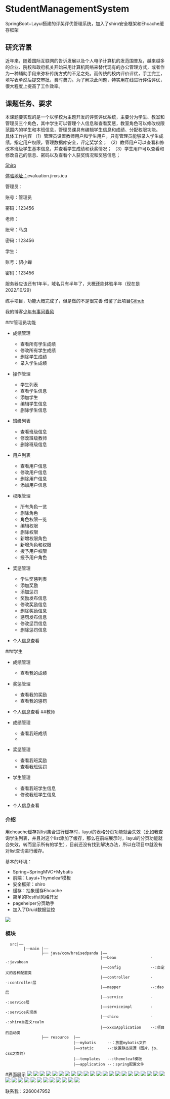 # StudentManagementSystem
SpringBoot+Layui搭建的评奖评优管理系统，加入了shiro安全框架和Ehcache缓存框架
## 研究背景
近年来，随着国际互联网的告诉发展以及个人电子计算机的发范围普及，越来越多的企业、院校和政府机关开始采用计算机网络来替代现有的办公管理方式，或者作为一种辅助手段来弥补传统方式的不足之处。而传统的校内评价评优，手工完工，填写表单然后提交审批，费时费力。为了解决此问题，特实用在线进行评估评优，很大程度上提高了工作效率。
## 课题任务、要求
本课题要实现的是一个以学校为主题开发的评奖评优系统，主要分为学生、教室和管理员三个角色，其中学生可以管理个人信息和查看奖惩，教室角色可以修改权限范围内的学生和本班信息，管理员课具有编辑学生信息和成绩、分配权限功能。
具体工作内容
（1）管理员设置教师用户和学生用户，只有管理员能够录入学生成绩，指定用户权限，管理数据库安全，评定奖学金；
（2）教师用户可以查看和修改本班级学生基本信息，并查看学生成绩和获奖情况；
（3）学生用户可以查看和修改自己的信息、密码以及查看个人获奖情况和奖惩信息；

[Shiro](https://www.bilibili.com/video/BV1uz4y197Zm)

[体验地址：](evaluation.jinxs.icu)evaluation.jinxs.icu

管理员：

账号：管理员

密码：123456

老师：

账号：马良

密码：123456

学生：

账号：貂小蝉

密码：123456

服务器应该还有1年半，域名只有半年了，大概还能体验半年（现在是2022/10/29）

练手项目，功能大概完成了，但是做的不是很完善
借鉴了此项目[Github](https://github.com/BraisedPanda/StudentManagementSystem)

我的博客[少年有事问春风](https://www.jinxs.icu/)


###管理员功能
- 成绩管理
  - 查看所有学生成绩
  - 修改所有学生成绩
  - 删除学生成绩
  - 录入学生成绩

- 操作管理
  - 学生列表
  - 查看学生信息
  - 添加学生
  - 编辑学生信息
  - 删除学生信息

- 班级列表
  - 查看班级信息
  - 修改班级教师
  - 删除班级信息

- 用户列表
  - 查看用户信息
  - 修改用户信息
  - 删除用户信息
  - 添加用户信息

- 权限管理
  - 所有角色一览
  - 删除角色
  - 角色权限一览
  - 编辑权限
  - 删除权限
  - 新增权限角色
  - 新增角色和权限
  - 授予用户权限
  - 授予用户角色

- 奖惩管理
  - 学生奖惩列表
  - 添加奖励
  - 添加惩罚
  - 奖励发布信息
  - 修改奖励信息
  - 删除奖励信息
  - 惩罚发布信息
  - 修改惩罚信息
  - 删除惩罚信息
- 个人信息查看

###学生

- 成绩管理
  - 查看我的成绩

- 奖惩管理
  - 查看我的奖励
  - 查看我的惩罚
- 个人信息查看
##教师

- 成绩管理
  - 查看我班成绩
  - 
- 奖惩管理
  - 查看我班奖励
  - 查看我班惩罚

- 学生管理 
  - 查看我班学生信息
  - 修改我班学生信息
- 个人信息查看
      
### 介绍
 用ehcache缓存对list集合进行缓存时，layui的表格分页功能就会失效（比如我查询学生列表，并且对这个list添加了缓存，那么在前端展示时，layui的分页功能就会失效，转而显示所有的学生），目前还没有找到解决办法，所以在项目中就没有对list查询进行缓存。


  基本的环境：
  * Spring+SpringMVC+Mybatis
  * 前端：Layui+Thymeleaf模板
  * 安全框架：shiro
  * 缓存：抽象缓存Ehcache
  * 简单的Restful风格开发
  * pagehelper分页助手
  * 加入了Druid数据监控
  

 ![](https://xingqiu-tuchuang-1256524210.cos.ap-shanghai.myqcloud.com/3925/202210221024491.jpg)
  
  ### 模块
  
      src|——
            |——main |——
                    ├── java/com/braisedpanda |——
                                              |——bean               --:javabean
                                              |——config             --:自定义的各种配置类
                                              |——controller         --:controller层
                                              |——mapper             --:dao层
                                              |——service            --:service层
                                              |——serviceimpl        --:service实现类
                                              |——shiro              --:shiro自定义realm
                                              |——xxxxApplication    --:项目的启动类
                    ├── resource  |——
                                  |——mybatis     --：放置mybatis文件
                                  |——static      --:放置静态资源（图片、js、css之类的）
                                  |——templates   --:themeleaf模板
                                  |——application --：spring配置文件
                
  
#界面展示
![](display/修改学生信息.png)
![](display/修改学生成绩.png)
![](display/删除惩罚.png)
![](display/删除用户.png)
![](display/删除角色.png)
![](display/学生信息表.png)
![](display/学生奖惩列表.png)
![](display/录入学生成绩.png)
![](display/我班学生信息.png)
![](display/我的成绩.png)
![](display/授予用户权限.png)
![](display/权限表.png)
![](display/查看个人信息.png)
![](display/查看奖励发布信息.png)
![](display/查看学生信息.png)
![](display/查看惩罚发布信息.png)
![](display/查看我班奖励.png)
![](display/查看我班惩罚.png)
![](display/查看我的奖励.png)
![](display/查看我的惩罚.png)
![](display/查看所有学生成绩.png)
![](display/查看所有角色.png)
![](display/查看班级信息.png)
![](display/添加奖励.png)
![](display/添加学生信息.png)
![](display/添加惩罚.png)
![](display/添加用户.png)
![](display/添加角色.png)
![](display/班级信息表.png)
![](display/用户信息表.png)
![](display/编辑个人信息.png)
![](display/编辑奖励.png)
![](display/编辑惩罚.png)
![](display/编辑用户.png)

联系我：2260047952